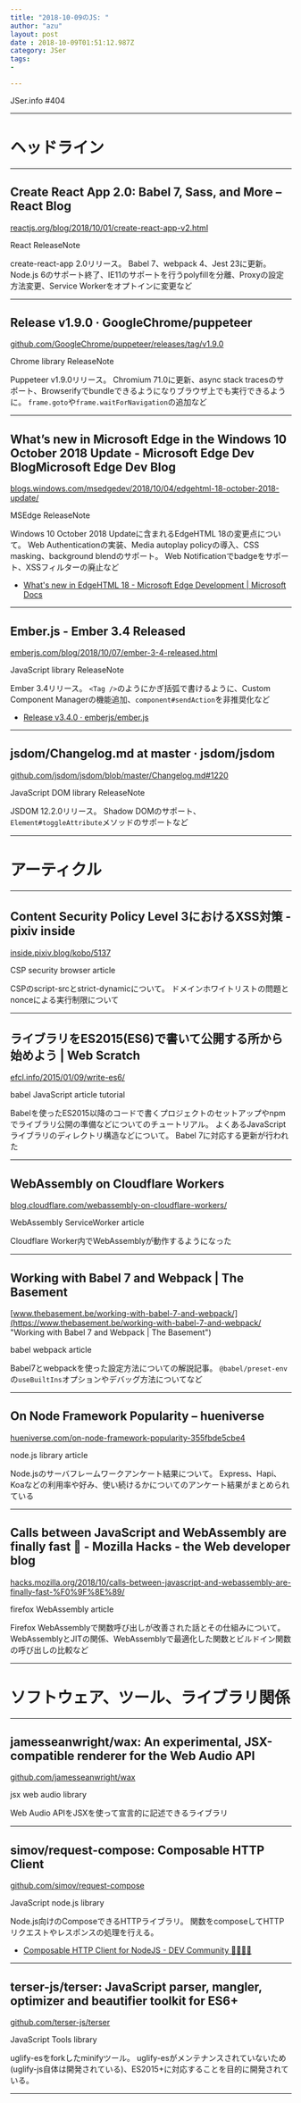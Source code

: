 ```yaml
---
title: "2018-10-09のJS: "
author: "azu"
layout: post
date : 2018-10-09T01:51:12.987Z
category: JSer
tags:
-

---
```


JSer.info #404

----

<h1 class="site-genre">ヘッドライン</h1>

----

## Create React App 2.0: Babel 7, Sass, and More – React Blog
[reactjs.org/blog/2018/10/01/create-react-app-v2.html](https://reactjs.org/blog/2018/10/01/create-react-app-v2.html "Create React App 2.0: Babel 7, Sass, and More – React Blog")
<p class="jser-tags jser-tag-icon"><span class="jser-tag">React</span> <span class="jser-tag">ReleaseNote</span></p>

create-react-app 2.0リリース。
Babel 7、webpack 4、Jest 23に更新。
Node.js 6のサポート終了、IE11のサポートを行うpolyfillを分離、Proxyの設定方法変更、Service Workerをオプトインに変更など


----

## Release v1.9.0 · GoogleChrome/puppeteer
[github.com/GoogleChrome/puppeteer/releases/tag/v1.9.0](https://github.com/GoogleChrome/puppeteer/releases/tag/v1.9.0 "Release v1.9.0 · GoogleChrome/puppeteer")
<p class="jser-tags jser-tag-icon"><span class="jser-tag">Chrome</span> <span class="jser-tag">library</span> <span class="jser-tag">ReleaseNote</span></p>

Puppeteer v1.9.0リリース。
Chromium 71.0に更新、async stack tracesのサポート、Browserifyでbundleできるようになりブラウザ上でも実行できるように。
`frame.goto`や`frame.waitForNavigation`の追加など


----

## What’s new in Microsoft Edge in the Windows 10 October 2018 Update - Microsoft Edge Dev BlogMicrosoft Edge Dev Blog
[blogs.windows.com/msedgedev/2018/10/04/edgehtml-18-october-2018-update/](https://blogs.windows.com/msedgedev/2018/10/04/edgehtml-18-october-2018-update/ "What’s new in Microsoft Edge in the Windows 10 October 2018 Update - Microsoft Edge Dev BlogMicrosoft Edge Dev Blog")
<p class="jser-tags jser-tag-icon"><span class="jser-tag">MSEdge</span> <span class="jser-tag">ReleaseNote</span></p>

Windows 10 October 2018 Updateに含まれるEdgeHTML 18の変更点について。
Web Authenticationの実装、Media autoplay policyの導入、CSS masking、background blendのサポート。
Web Notificationでbadgeをサポート、XSSフィルターの廃止など

- [What's new in EdgeHTML 18 - Microsoft Edge Development | Microsoft Docs](https://docs.microsoft.com/en-us/microsoft-edge/dev-guide?WT.mc_id=windowsdocs-twitter#new-apis-in-edgehtml-18 "What&#x27;s new in EdgeHTML 18 - Microsoft Edge Development | Microsoft Docs")

----

## Ember.js - Ember 3.4 Released
[emberjs.com/blog/2018/10/07/ember-3-4-released.html](https://emberjs.com/blog/2018/10/07/ember-3-4-released.html "Ember.js - Ember 3.4 Released")
<p class="jser-tags jser-tag-icon"><span class="jser-tag">JavaScript</span> <span class="jser-tag">library</span> <span class="jser-tag">ReleaseNote</span></p>

Ember 3.4リリース。
`<Tag />`のようにかぎ括弧で書けるように、Custom Component Managerの機能追加、`component#sendAction`を非推奨化など

- [Release v3.4.0 · emberjs/ember.js](https://github.com/emberjs/ember.js/releases/tag/v3.4.0 "Release v3.4.0 · emberjs/ember.js")

----

## jsdom/Changelog.md at master · jsdom/jsdom
[github.com/jsdom/jsdom/blob/master/Changelog.md#1220](https://github.com/jsdom/jsdom/blob/master/Changelog.md#1220 "jsdom/Changelog.md at master · jsdom/jsdom")
<p class="jser-tags jser-tag-icon"><span class="jser-tag">JavaScript</span> <span class="jser-tag">DOM</span> <span class="jser-tag">library</span> <span class="jser-tag">ReleaseNote</span></p>

JSDOM 12.2.0リリース。
Shadow DOMのサポート、`Element#toggleAttribute`メソッドのサポートなど


----
<h1 class="site-genre">アーティクル</h1>

----

## Content Security Policy Level 3におけるXSS対策 - pixiv inside
[inside.pixiv.blog/kobo/5137](https://inside.pixiv.blog/kobo/5137 "Content Security Policy Level 3におけるXSS対策 - pixiv inside")
<p class="jser-tags jser-tag-icon"><span class="jser-tag">CSP</span> <span class="jser-tag">security</span> <span class="jser-tag">browser</span> <span class="jser-tag">article</span></p>

CSPのscript-srcとstrict-dynamicについて。
ドメインホワイトリストの問題とnonceによる実行制限について


----

## ライブラリをES2015(ES6)で書いて公開する所から始めよう | Web Scratch
[efcl.info/2015/01/09/write-es6/](https://efcl.info/2015/01/09/write-es6/ "ライブラリをES2015(ES6)で書いて公開する所から始めよう | Web Scratch")
<p class="jser-tags jser-tag-icon"><span class="jser-tag">babel</span> <span class="jser-tag">JavaScript</span> <span class="jser-tag">article</span> <span class="jser-tag">tutorial</span></p>

Babelを使ったES2015以降のコードで書くプロジェクトのセットアップやnpmでライブラリ公開の準備などについてのチュートリアル。
よくあるJavaScriptライブラリのディレクトリ構造などについて。
Babel 7に対応する更新が行われた


----

## WebAssembly on Cloudflare Workers
[blog.cloudflare.com/webassembly-on-cloudflare-workers/](https://blog.cloudflare.com/webassembly-on-cloudflare-workers/ "WebAssembly on Cloudflare Workers")
<p class="jser-tags jser-tag-icon"><span class="jser-tag">WebAssembly</span> <span class="jser-tag">ServiceWorker</span> <span class="jser-tag">article</span></p>

Cloudflare Worker内でWebAssemblyが動作するようになった


----

## Working with Babel 7 and Webpack | The Basement
[www.thebasement.be/working-with-babel-7-and-webpack/](https://www.thebasement.be/working-with-babel-7-and-webpack/ "Working with Babel 7 and Webpack | The Basement")
<p class="jser-tags jser-tag-icon"><span class="jser-tag">babel</span> <span class="jser-tag">webpack</span> <span class="jser-tag">article</span></p>

Babel7とwebpackを使った設定方法についての解説記事。
`@babel/preset-env`の`useBuiltIns`オプションやデバッグ方法についてなど


----

## On Node Framework Popularity – hueniverse
[hueniverse.com/on-node-framework-popularity-355fbde5cbe4](https://hueniverse.com/on-node-framework-popularity-355fbde5cbe4 "On Node Framework Popularity – hueniverse")
<p class="jser-tags jser-tag-icon"><span class="jser-tag">node.js</span> <span class="jser-tag">library</span> <span class="jser-tag">article</span></p>

Node.jsのサーバフレームワークアンケート結果について。
Express、Hapi、Koaなどの利用率や好み、使い続けるかについてのアンケート結果がまとめられている


----

## Calls between JavaScript and WebAssembly are finally fast 🎉 - Mozilla Hacks - the Web developer blog
[hacks.mozilla.org/2018/10/calls-between-javascript-and-webassembly-are-finally-fast-%F0%9F%8E%89/](https://hacks.mozilla.org/2018/10/calls-between-javascript-and-webassembly-are-finally-fast-%F0%9F%8E%89/ "Calls between JavaScript and WebAssembly are finally fast 🎉 - Mozilla Hacks - the Web developer blog")
<p class="jser-tags jser-tag-icon"><span class="jser-tag">firefox</span> <span class="jser-tag">WebAssembly</span> <span class="jser-tag">article</span></p>

Firefox WebAssemblyで関数呼び出しが改善された話とその仕組みについて。
WebAssemblyとJITの関係、WebAssemblyで最適化した関数とビルドイン関数の呼び出しの比較など


----
<h1 class="site-genre">ソフトウェア、ツール、ライブラリ関係</h1>

----

## jamesseanwright/wax: An experimental, JSX-compatible renderer for the Web Audio API
[github.com/jamesseanwright/wax](https://github.com/jamesseanwright/wax "jamesseanwright/wax: An experimental, JSX-compatible renderer for the Web Audio API")
<p class="jser-tags jser-tag-icon"><span class="jser-tag">jsx</span> <span class="jser-tag">web </span> <span class="jser-tag">audio</span> <span class="jser-tag">library</span></p>

Web Audio APIをJSXを使って宣言的に記述できるライブラリ


----

## simov/request-compose: Composable HTTP Client
[github.com/simov/request-compose](https://github.com/simov/request-compose "simov/request-compose: Composable HTTP Client")
<p class="jser-tags jser-tag-icon"><span class="jser-tag">JavaScript</span> <span class="jser-tag">node.js</span> <span class="jser-tag">library</span></p>

Node.js向けのComposeできるHTTPライブラリ。
関数をcomposeしてHTTPリクエストやレスポンスの処理を行える。

- [Composable HTTP Client for NodeJS - DEV Community 👩‍💻👨‍💻](https://dev.to/simov/composable-http-client-for-nodejs-83f "Composable HTTP Client for NodeJS - DEV Community 👩‍💻👨‍💻")

----

## terser-js/terser: JavaScript parser, mangler, optimizer and beautifier toolkit for ES6+
[github.com/terser-js/terser](https://github.com/terser-js/terser "terser-js/terser: JavaScript parser, mangler, optimizer and beautifier toolkit for ES6+")
<p class="jser-tags jser-tag-icon"><span class="jser-tag">JavaScript</span> <span class="jser-tag">Tools</span> <span class="jser-tag">library</span></p>

uglify-esをforkしたminifyツール。
uglify-esがメンテナンスされていないため(uglify-js自体は開発されている)、ES2015+に対応することを目的に開発されている。


----
